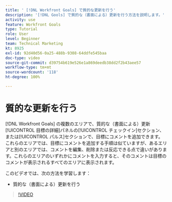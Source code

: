 ```yaml
---
title: ' [!DNL Workfront Goals] で質的な更新を行う'
description: '[!DNL Gools] で質的な（書面による）更新を行う方法を説明します。'
activity: use
feature: Workfront Goals
type: Tutorial
role: User
level: Beginner
team: Technical Marketing
kt: 8925
exl-id: 92d40d56-0a25-488b-9308-64ddfe545baa
doc-type: video
source-git-commit: d39754b619e526e1a869deedb38dd2f2b43aee57
workflow-type: tm+mt
source-wordcount: '118'
ht-degree: 100%

---
```


# 質的な更新を行う

[!DNL Workfront Goals] の複数のエリアで、質的な（書面による）更新[!UICONTROL 目標の詳細]パネルの[!UICONTROL チェックイン]セクション、または[!UICONTROL パルス]セクションで、目標にコメントを追加できます。これらのエリアでは、目標にコメントを追加する手順は似ていますが、あるエリアと別のエリアでは、コメントを編集、削除または反応できる点で違いがあります。これらのエリアのいずれかにコメントを入力すると、そのコメントは目標のコメントが表示されるすべてのエリアに表示されます。

このビデオでは、次の方法を学習します：

* 質的な（書面による）更新を行う

>[!VIDEO](https://video.tv.adobe.com/v/335197/?quality=12)
